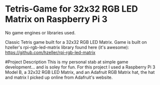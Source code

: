 # Tetris-Game for 32x32 RGB LED Matrix on Raspberry Pi 3
No game engines or libraries used. 

Classic Tetris game built for a 32x32 RGB LED Matrix. 
Game is built on hzeller's rpi-rgb-led-matrix library found here (it's awesome): https://github.com/hzeller/rpi-rgb-led-matrix


#Project Description
This is my personal stab at simple game development... and is soley for fun.
For this project I used a Raspberry Pi 3 Model B, a 32x32 RGB LED Matrix, and an Adafruit RGB Matrix hat, the hat and matrix I picked up online from Adafruit's website.

